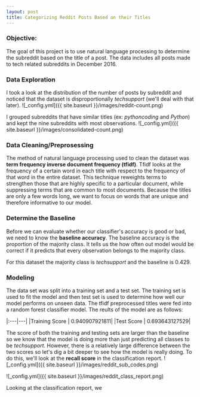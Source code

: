 ```yaml
---
layout: post
title: Categorizing Reddit Posts Based on their Titles
---
```


### Objective:
The goal of this project is to use natural language processing to determine the subreddit based on the title of a post. The data includes all posts made to tech related subreddits in December 2016.

### Data Exploration
I took a look at the distribution of the number of posts by subreddit and noticed that the dataset is disproportionally _techsupport_ (we'll deal with that later). 
![_config.yml]({{ site.baseurl }}/images/reddit-count.png)

I grouped subreddits that have similar titles (ex: _pythoncoding_ and _Python_) and kept the nine subreddits with most observations. 
![_config.yml]({{ site.baseurl }}/images/consolidated-count.png)

### Data Cleaning/Preprosessing
The method of natural language processing used to clean the dataset was **term frequency inverse document frequency (tfidf)**. Tfidf looks at the frequency of a certain word in each title with respect to the frequency of that word in the entire dataset. This technique reweights terms to strengthen those that are highly specific to a particular document, while suppressing terms that are common to most documents. Because the titles are only a few words long, we want to focus on words that are unique and therefore informative to our model.

### Determine the Baseline
Before we can evaluate whether our classifier's accuracy is good or bad, we need to know the **baseline accuracy**. The baseline accuracy is the proportion of the majority class. It tells us the how often out model would be correct if it predicts that every observation belongs to the majority class. 

For this dataset the majority class is _techsupport_ and the baseline is 0.429. 

### Modeling
The data set was split into a training set and a test set. The training set is used to fit the model and then test set is used to determine how well our model performs on unseen data. The tfidf preprocessed titles were fed into a random forest classifier model. The reults of the model are as follows: 

|:---|---|
|Training Score | 0.940907921811|
|Test Score | 0.693643127529|

The score of both the training and testing sets are larger than the baseline so we know that the model is doing more than just predicting all classes to be _techsupport_. However, there is a relatively large difference between the two scores so let's dig a bit deeper to see how the model is really doing. To do this, we'll look at the **recall score** in the classification report.
![_config.yml]({{ site.baseurl }}/images/reddit_sub_codes.png)

![_config.yml]({{ site.baseurl }}/images/reddit_class_report.png)

Looking at the classification report, we 
